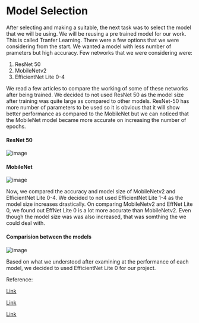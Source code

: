 # Model Selection

After selecting and making a suitable, the next task was to select the model that we will be using. We will be reusing a pre trained model for our work. This is called Tranfer Learning.
There were a few options that we were considering from the start. We wanted a model with less number of prameters but high accuracy. Few networks that we were considering were:
1. ResNet 50
2. MobileNetv2
3. EfficientNet Lite 0-4

We read a few articles to compare the working of some of these networks after being trained. We decided to not used ResNet 50 as the model size after training was quite large as compared to other models.
ResNet-50 has more number of parameters to be used so it is obvious that it will show better performance as compared to the MobileNet 
but we can noticed that the MobileNet model became more accurate on increasing the number of epochs.

#### ResNet 50
![image](https://user-images.githubusercontent.com/111455150/189772554-8e8b9561-6dc5-4e05-838c-cb2ab43931c5.png)

#### MobileNet
![image](https://user-images.githubusercontent.com/111455150/189772608-43faf67c-a9d5-4790-ba52-787997728388.png)

Now, we compared the accuracy and model size of MobileNetv2 and EfficientNet Lite 0-4. We decided to not used EfficientNet Lite 1-4 as the model size increases drastically.
On comparing MobileNetv2 and EffNet Lite 0, we found out EffNet Lite 0 is a lot more accurate than MobileNetv2. Even though the model size was was also increased, that was somthing the we could deal with.

#### Comparision between the models
![image](https://user-images.githubusercontent.com/111455150/189773871-8cc41a2f-5678-494c-ad98-7e5b44138412.png)

Based on what we understood after examining at the performance of each model, we decided to used EfficientNet Lite 0 for our project.





Reference:

[Link](https://towardsdatascience.com/bye-bye-mobilenet-hello-efficientnet-9b8ec2cc1a9c)

[Link](https://analyticsindiamag.com/mobilenet-vs-resnet50-two-cnn-transfer-learning-light-frameworks/)

[Link](https://paperswithcode.com/model/tf-efficientnet-lite?variant=tf-efficientnet-lite3)
